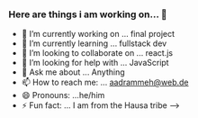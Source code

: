 ### Here are things i am working on... 👋
- 🔭 I’m currently working on ... final project
- 🌱 I’m currently learning ... fullstack dev
- 👯 I’m looking to collaborate on ... react.js
- 🤔 I’m looking for help with ... JavaScript
- 💬 Ask me about ... Anything
- 📫 How to reach me: ... aadrammeh@web.de
- 😄 Pronouns: ...he/him
- ⚡ Fun fact: ... I am from the Hausa tribe
-->
